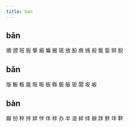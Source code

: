 ```yaml
---
title: ban
---
```


## bān
頒
颁
班
扳
搫
瘢
斒
搬
斑
攽
朌
癍
鳻
般
螌
褩
辬
肦
## bǎn
版
魬
粄
瓪
阪
昄
板
蝂
鈑
舨
钣
闆
坂
岅
## bàn
瓣
扮
秚
拌
姅
怑
伴
柈
办
半
湴
絆
绊
辦
跘
鉡
坢
靽
